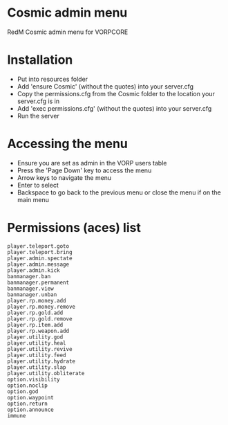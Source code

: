 # Cosmic admin menu
RedM Cosmic admin menu for VORPCORE

# Installation
- Put into resources folder
- Add 'ensure Cosmic' (without the quotes) into your server.cfg
- Copy the permissions.cfg from the Cosmic folder to the location your server.cfg is in
- Add 'exec permissions.cfg' (without the quotes) into your server.cfg
- Run the server

# Accessing the menu
- Ensure you are set as admin in the VORP users table
- Press the 'Page Down' key to access the menu
- Arrow keys to navigate the menu
- Enter to select
- Backspace to go back to the previous menu or close the menu if on the main menu

# Permissions (aces) list
```
player.teleport.goto
player.teleport.bring
player.admin.spectate
player.admin.message
player.admin.kick
banmanager.ban
banmanager.permanent
banmanager.view
banmanager.unban
player.rp.money.add
player.rp.money.remove
player.rp.gold.add
player.rp.gold.remove
player.rp.item.add
player.rp.weapon.add
player.utility.god
player.utility.heal
player.utility.revive
player.utility.feed
player.utility.hydrate
player.utility.slap
player.utility.obliterate
option.visibility
option.noclip
option.god
option.waypoint
option.return
option.announce
immune
```

